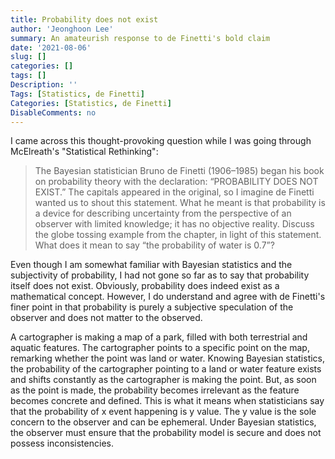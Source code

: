 ```yaml
---
title: Probability does not exist 
author: 'Jeonghoon Lee'
summary: An amateurish response to de Finetti's bold claim
date: '2021-08-06'
slug: []
categories: []
tags: []
Description: ''
Tags: [Statistics, de Finetti]
Categories: [Statistics, de Finetti]
DisableComments: no
---
```


I came across this thought-provoking question while I was going through McElreath's "Statistical Rethinking":

> The Bayesian statistician Bruno de Finetti (1906–1985) began his book on probability theory with the declaration: “PROBABILITY DOES NOT EXIST.” The capitals appeared in the original, so I imagine de Finetti wanted us to shout this statement. What he meant is that probability is a device for describing uncertainty from the perspective of an observer with limited knowledge; it has no objective reality. Discuss the globe tossing example from the chapter, in light of this statement. What does it mean to say “the probability of water is 0.7”?

Even though I am somewhat familiar with Bayesian statistics and the subjectivity of probability, I had not gone so far as to say that probability itself does not exist. Obviously, probability does indeed exist as a mathematical concept. However, I do understand and agree with de Finetti's finer point in that probability is purely a subjective speculation of the observer and does not matter to the observed.

A cartographer is making a map of a park, filled with both terrestrial and aquatic features. The cartographer points to a specific point on the map, remarking whether the point was land or water. Knowing Bayesian statistics, the probability of the cartographer pointing to a land or water feature exists and shifts constantly as the cartographer is making the point. But, as soon as the point is made, the probability becomes irrelevant as the feature becomes concrete and defined. This is what it means when statisticians say that the probability of x event happening is y value. The y value is the sole concern to the observer and can be ephemeral. Under Bayesian statistics, the observer must ensure that the probability model is secure and does not possess inconsistencies.